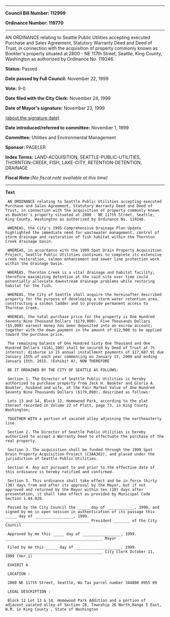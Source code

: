 

********

**Council Bill Number: 112999**
   
**Ordinance Number: 119770**
********

 AN ORDINANCE relating to Seattle Public Utilities accepting executed Purchase and Sales Agreement, Statutory Warranty Deed and Deed of Trust, in connection with the acquisition of property commonly known as Bookter's property situated at 2800 - NE 117th Street, Seattle, King County, Washington as authorized by Ordinance No. 119246.

**Status:** Passed
   
**Date passed by Full Council:** November 22, 1999
   
**Vote:** 9-0
   
**Date filed with the City Clerk:** November 24, 1999
   
**Date of Mayor's signature:** November 23, 1999
   
[(about the signature date)](/~public/approvaldate.htm)
   
   
   
**Date introduced/referred to committee:** November 1, 1999
   
**Committee:** Utilities and Environmental Management
   
**Sponsor:** PAGELER
   
   
**Index Terms:** LAND-ACQUISITION, SEATTLE-PUBLIC-UTILITIES, THORNTON-CREEK, FISH, LAKE-CITY, RETENTION-DETENTION, DRAINAGE

**Fiscal Note:**_(No fiscal note available at this time)_

********

**Text**
   
```
 AN ORDINANCE relating to Seattle Public Utilities accepting executed Purchase and Sales Agreement, Statutory Warranty Deed and Deed of Trust, in connection with the acquisition of property commonly known as Bookter's property situated at 2800 - NE 117th Street, Seattle, King County, Washington as authorized by Ordinance No. 119246.

 WHEREAS, the City's 1995 Comprehensive Drainage Plan Update highlighted the immediate need for wastewater management, control of storm drainage and restoration of fish habitat within the Thornton Creek drainage basin.

 WHEREAS, in accordance with the 1999 Spot Drain Property Acquisition Project, Seattle Public Utilities continues to complete its extensive creek restoration, salmon enhancement and sewer line protection work within the drainage basin.

 WHEREAS, Thornton Creek is a vital drainage and habitat facility, therefore maximizing detention at the said site over time could potentially alleviate downstream drainage problems while restoring habitat for the fish.

 WHEREAS, the City of Seattle shall acquire the hereinafter described property for the purpose of developing a storm water retention area, constructing a salmon ladder and to provide permanent access to Thornton Creek.

 WHEREAS, the total purchase price for the property is One Hundred Seventy Nine Thousand Dollars ($179,000). Five Thousands Dollars ($5,000) earnest money has been deposited into an escrow account; together with the down payment in the amount of $12,900 to be applied toward the purchase price.

 The remaining balance of One Hundred Sixty One Thousand and One Hundred Dollars ($161,100) shall be secured by Deed of Trust at 7% interest; disburse in 15 annual installment payments of $17,687.91 due January 15th of each year commencing on January 15, 2000 and ending January 15th, 2015. (Exhibit A), NOW THEREFORE

 BE IT ORDAINED BY THE CITY OF SEATTLE AS FOLLOWS:

 Section 1. The Director of Seattle Public Utilities is hereby authorized to purchase property from Jack H. Bookter and Gloria A. Bookter, husband and wife, at the Fair Market Value of One Hundred Seventy Nine Thousands Dollars ($179,000), described as follows:

 Lots 13 and 14, Block 12, Homewood Park, according to the plat thereof recorded in Volume 22 of Plats, page 73, in King County Washington;

 TOGETHER WITH a portion of vacated alley adjoining the northeasterly line.

 Section 2. The Director of Seattle Public Utilities is hereby authorized to accept a Warranty Deed to effectuate the purchase of the real property.

 Section 3. The acquisition shall be funded through the 1999 Spot Drain Property Acquisition Project (C3AA302), and placed under the jurisdiction of Seattle Public Utilities.

 Section 4. Any act pursuant to and prior to the effective date of this ordinance is hereby ratified and confirmed.

 Section 5. This ordinance shall take effect and be in force thirty (30) days from and after its approval by the Mayor, but if not approved and returned by the Mayor within ten (10) days after presentation, it shall take effect as provided by Municipal Code Section 1.04.020.

 Passed by the City Council the _____ day of ____________, 1999, and signed by me in open session in authentication of its passage this _____ day of _________________, 1999. _____________________________________ President _______ of the City Council

 Approved by me this _____ day of _________________, 1999. ___________________________________________ Mayor

 Filed by me this _____ day of ____________________, 1999. ___________________________________________ City Clerk October 11, 1999 (Ver.1)

 EXHIBIT A

 LOCATION :

 2800 NE 117th Street, Seattle, Wa Tax parcel number 344800 0955 09

 LEGAL DESCRIPTION :

 Block 12 Lot 13 & 14, Homewood Park Addition and a portion of adjacent vacated alley of Section 28, Township 26 North,Range 5 East, W.M. in King County , State of Washington

```

